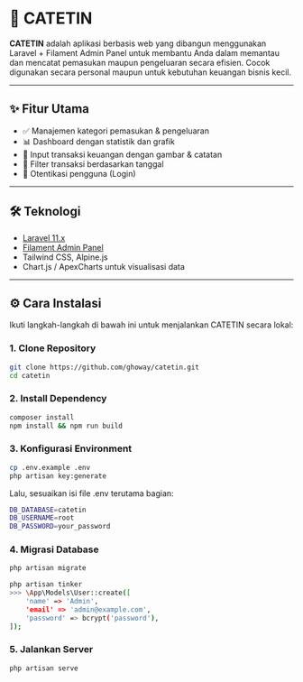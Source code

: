 # 📒 CATETIN

**CATETIN** adalah aplikasi berbasis web yang dibangun menggunakan Laravel + Filament Admin Panel untuk membantu Anda dalam memantau dan mencatat pemasukan maupun pengeluaran secara efisien. Cocok digunakan secara personal maupun untuk kebutuhan keuangan bisnis kecil.

---

## ✨ Fitur Utama

- ✅ Manajemen kategori pemasukan & pengeluaran
- 📊 Dashboard dengan statistik dan grafik
- 💸 Input transaksi keuangan dengan gambar & catatan
- 📅 Filter transaksi berdasarkan tanggal
- 🔐 Otentikasi pengguna (Login)

---

## 🛠️ Teknologi

- [Laravel 11.x](https://laravel.com/)
- [Filament Admin Panel](https://filamentphp.com/)
- Tailwind CSS, Alpine.js
- Chart.js / ApexCharts untuk visualisasi data

---

## ⚙️ Cara Instalasi

Ikuti langkah-langkah di bawah ini untuk menjalankan CATETIN secara lokal:

### 1. Clone Repository

```bash
git clone https://github.com/ghoway/catetin.git
cd catetin
````

### 2. Install Dependency

```bash
composer install
npm install && npm run build
````

### 3. Konfigurasi Environment

```bash
cp .env.example .env
php artisan key:generate
````
Lalu, sesuaikan isi file .env terutama bagian:

```bash
DB_DATABASE=catetin
DB_USERNAME=root
DB_PASSWORD=your_password
````

### 4. Migrasi Database
```bash
php artisan migrate
```
```bash
php artisan tinker
>>> \App\Models\User::create([
    'name' => 'Admin',
    'email' => 'admin@example.com',
    'password' => bcrypt('password'),
]);
```

### 5. Jalankan Server
```bash
php artisan serve
```
